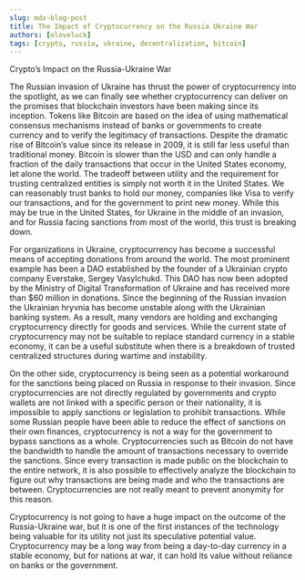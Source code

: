 ```yaml
---
slug: mdx-blog-post
title: The Impact of Cryptocurrency on the Russia Ukraine War
authors: [oloveluck]
tags: [crypto, russia, ukraine, decentralization, bitcoin]
---
```



Crypto’s Impact on the Russia-Ukraine War

The Russian invasion of Ukraine has thrust the power of cryptocurrency into the spotlight, as we can finally see whether cryptocurrency can deliver on the promises that blockchain investors have been making since its inception. Tokens like Bitcoin are based on the idea of using mathematical consensus mechanisms instead of banks or governments to create currency and to verify the legitimacy of transactions. Despite the dramatic rise of Bitcoin’s value since its release in 2009, it is still far less useful than traditional money. Bitcoin is slower than the USD and can only handle a fraction of the daily transactions that occur in the United States economy, let alone the world. The tradeoff between utility and the requirement for trusting centralized entities is simply not worth it in the United States. We can reasonably trust banks to hold our money, companies like Visa to verify our transactions, and for the government to print new money. While this may be true in the United States, for Ukraine in the middle of an invasion, and for Russia facing sanctions from most of the world, this trust is breaking down. 

For organizations in Ukraine, cryptocurrency has become a successful means of accepting donations from around the world. The most prominent example has been a DAO established by the founder of a Ukrainian crypto company Everstake, Sergey Vasylchukd. This DAO has now been adopted by the Ministry of Digital Transformation of Ukraine and has received more than $60 million in donations. Since the beginning of the Russian invasion the Ukrainian hryvnia has become unstable along with the Ukrainian banking system. As a result, many vendors are holding and exchanging cryptocurrency directly for goods and services. While the current state of cryptocurrency may not be suitable to replace standard currency in a stable economy, it can be a useful substitute when there is a breakdown of trusted centralized structures during wartime and instability. 

On the other side, cryptocurrency is being seen as a potential workaround for the sanctions being placed on Russia in response to their invasion. Since cryptocurrencies are not directly regulated by governments and crypto wallets are not linked with a specific person or their nationality, it is impossible to apply sanctions or legislation to prohibit transactions. While some Russian people have been able to reduce the effect of sanctions on their own finances, cryptocurrency is not a way for the government to bypass sanctions as a whole. Cryptocurrencies such as Bitcoin do not have the bandwidth to handle the amount of transactions necessary to override the sanctions. Since every transaction is made public on the blockchain to the entire network, it is also possible to effectively analyze the blockchain to figure out why transactions are being made and who the transactions are between. Cryptocurrencies are not really meant to prevent anonymity for this reason. 

Cryptocurrency is not going to have a huge impact on the outcome of the Russia-Ukraine war, but it is one of the first instances of the technology being valuable for its utility not just its speculative potential value. Cryptocurrency may be a long way from being a day-to-day currency in a stable economy, but for nations at war, it can hold its value without reliance on banks or the government.
#